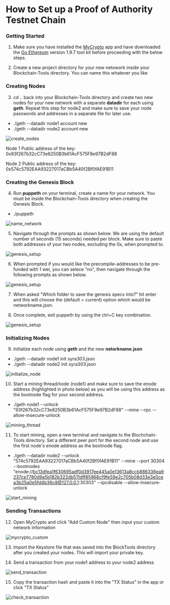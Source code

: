 # How to Set up a Proof of Authority Testnet Chain

### Getting Started

1. Make sure you have installed the [MyCrypto](https://www.mycrypto.com/) app and have downloaded the [Go Ethereum](https://geth.ethereum.org/) version 1.9.7 tool kit before proceeding with the below steps. 

2. Create a new project directory for your new netowork inside your Blockchain-Tools directory. You can name this whatever you like 

### Creating Nodes

3. cd .. back into your Blockchain-Tools directory and create two new nodes for your new network with a separate **datadir** for each using **geth**. Repeat this step for node2 and make sure to save your node passwords and addresses in a separate file for later use.
* ./geth --datadir node1 account new
* ./geth --datadir node2 account new 

![create_nodes](syra303/Screenshots/1_create_nodes.jpg)

Node 1 
Public address of the key:   0x93f267b32cC73e8250B3b61AcF575F8e97B2dF88

Node 2
Public address of the key:   0x574c5792EAA93227017aCBb5A40f2Bf0fAE91B11

### Creating the Genesis Block

4. Run **puppeth** on your terminal, create a name for your network. You must be inside the Blockchain-Tools directory when creating the Genesis Block. 
* ./puppeth

![name_network](syra303/Screenshots/3_name_network.jpg)

5. Navigate through the prompts as shown below. We are using the default number of seconds (15 seconds) needed per block. Make sure to paste both addresses of your two nodes, excluding the 0x, when prompted to. 

![genesis_setup](syra303/Screenshots/4_genesis_setup.jpg)

6. When prompted if you would like the precompile-addresses to be pre-funded with 1 wei, you can selece "no", then navigate through the following prompts as shown below.

![genesis_setup](syra303/Screenshots/5_genesis_setup.jpg)

7. When asked "Which folder to save the genesis specs into?" hit enter and this will choose the (default = current) option which would be networkname.json.

8. Once complete, exit puppeth by using the ctrl+C key combination.

![genesis_setup](syra303/Screenshots/6_genesis_setup.jpg)

### Initializing Nodes

9. Initialize each node using **geth** and the new **netorkname.json**
* ./geth --datadir node1 init syra303.json
* ./geth --datadir node2 init syra303.json

![initialize_node](syra303/Screenshots/7_initialize_nodes.jpg)

10. Start a mining thread/node (node1) and make sure to save the enode address (highlighted in photo below) as you will be using this address as the bootnode flag for your second address.
* ./geth node1 --unlock "93f267b32cC73e8250B3b61AcF575F8e97B2dF88" --mine --rpc --allow-insecure-unlock

![mining_thread](syra303/Screenshots/8_mining_thread_node1.jpg)

11. To start mining, open a new terminal and navigate to the Blochchain-Tools directory. Set a different peer port for the second node and use the first node's enode address as the bootnode flag. 
* ./geth --datadir node2 --unlock "574c5792EAA93227017aCBb5A40f2Bf0fAE91B11" --mine --port 30304 --bootnodes "enode://bc13dfea1f630695adf0d3917ee445a0e13613a8ccb886336ea9237ce7780d9a5b182b322db511dff85968cf9fe59e2c705b08d33e3e0cea3b25a0e5fd4b36c8@127.0.0.1:30303" --ipcdisable --allow-insecure-unlock

![start_mining](syra303/Screenshots/9_new_terminal_start_mining.jpg)


### Sending Transactions

12. Open MyCrypto and click "Add Custom Node" then input your custom network information

![mycrypto_custom](syra303/Screenshots/10_my_crypto_custom_network.jpg)

13. Import the Keystore file that was saved into the BlockTools directory after you created your nodes. This will import your private key.

14. Send a transaction from your node1 address to your node2 address

![send_transaction](syra303/Screenshots/11_Send_Transaction.jpg)

15. Copy the transaction hash and paste it into the "TX Status" in the app or click "TX Status"

![check_transaction](syra303/Screenshots/13_check_trx.jpg)
